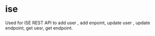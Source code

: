 # ise
Used for ISE REST API to add user , add enpoint, update user , update endpoint, get uesr, get endpoint.
